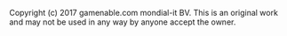 Copyright (c) 2017 gamenable.com mondial-it BV. This is an original work and may not be used in any way by anyone accept the owner.
